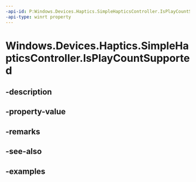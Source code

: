 ```yaml
---
-api-id: P:Windows.Devices.Haptics.SimpleHapticsController.IsPlayCountSupported
-api-type: winrt property
---
```


<!-- Property syntax.
public bool IsPlayCountSupported { get; }
-->

# Windows.Devices.Haptics.SimpleHapticsController.IsPlayCountSupported

## -description

## -property-value

## -remarks

## -see-also

## -examples


